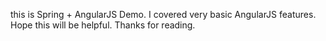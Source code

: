 this is Spring + AngularJS Demo. I covered very basic AngularJS features. Hope this will be helpful. Thanks for reading.
